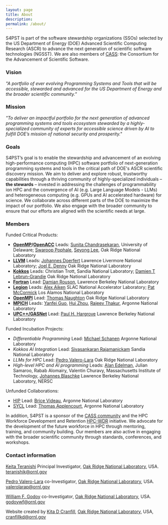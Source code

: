 ```yaml
---
layout: page
title: About
description:
permalink: /about/
---
```


S4PST is part of the software stewardship organizations (SSOs) selected by the US Department of Energy (DOE) Advanced Scientific Computing Research (ASCR) to
advance the next generation of scientific software technologies (NGSST). We are also members of [CASS](https://cass.community/): the Consortium for the Advancement of Scientific Software.

### Vision
*"A portfolio of ever evolving Programming Systems and Tools that will be accessible, stewarded and advanced for the US Department of Energy and the broader scientific community."*

### Mission
*"To deliver an impactful portfolio for the next generation of advanced programming systems and tools ecosystem stewarded by a highly-specialized community of experts for accessible science driven by AI to fulfill DOE’s mission of national security and prosperity."*


### Goals

S4PST’s goal is to enable the stewardship and advancement of an evolving high-performance
computing (HPC) software portfolio of next-generation programming systems and tools in the critical path of DOE's ASCR scientific discovery mission. We aim to deliver and explore robust, trustworthy capabilities through a thriving community of highly-specialized individuals – **the stewards** – invested in addressing the challenges of programmability ion HPC and the convergence of AI (e.g. Large Language Models - LLMs) and heterogeneous computing (e.g. GPUs and AI accelerated hardware) for science. We collaborate across different parts of the DOE to maximize the impact of our portfolio. We also engage with the broader community to ensure that our efforts are aligned with the scientific needs at large.

### Members

Funded Critical Products:

- **[OpenMP](https://www.openmp.org/)/[OpenACC](https://www.openacc.org/)**  Leads: [Sunita Chandrasekaran](https://crpl.cis.udel.edu/sunita/), University of Delaware; [Swaroop Pophale](https://www.ornl.gov/staff-profile/swaroop-s-pophale), [Seyong Lee](https://www.ornl.gov/staff-profile/seyong-lee), Oak Ridge National Laboratory
- [**LLVM**](https://llvm.org/) Leads: [Johannes Doerfert](https://people.llnl.gov/doerfert1) Lawrence Livermore National Laboratory; [Joel E. Denny](https://www.ornl.gov/staff-profile/joel-e-denny) Oak Ridge National Laboratory
- [**Kokkos**](https://kokkos.org/) Leads: Christian Trott, Sandia National Laboratory; [Damien T Lebrun-Grandie](https://www.ornl.gov/staff-profile/damien-t-lebrun-grandie) Oak Ridge National Laboratory
- [**Fortran**](https://fortran-lang.org/) Lead: [Damian Rouson](https://crd.lbl.gov/divisions/amcr/computer-science-amcr/class/members/damian-rouson/), Lawrence Berkeley National Laboratory
- [**Legion**](https://legion.stanford.edu/) Leads: [Alex Aiken](https://theory.stanford.edu/~aiken/) SLAC National Accelerator Laboratory; [Pat McCormick](https://laro.lanl.gov/esploro/profile/patrick_mccormick/overview) Los Alamos National Laboratory
- [**OpenMPI**](https://www.open-mpi.org/) Lead: [Thomas Naughton](https://www.ornl.gov/staff-profile/thomas-j-naughton-iii) Oak Ridge National Laboratory
- [**MPICH**](https://www.mpich.org/) Leads: [Yanfei Guo](https://www.anl.gov/profile/yanfei-guo), [Hui Zhou](https://www.anl.gov/profile/hui-zhou), [Rajeev Thakur](https://www.anl.gov/profile/rajeev-thakur), Argonne National Laboratory
- [**UPC++/GASNet**](https://gasnet.lbl.gov/) Lead: [Paul H. Hargrove](https://crd.lbl.gov/divisions/amcr/computer-science-amcr/class/members/paul-hargrove/) Lawrence Berkeley National Laboratory

Funded Incubation Projects:

- *Differentiable Programming* Lead: [Michael Schanen](https://www.anl.gov/profile/michel-schanen) Argonne National Laboratory
- *Kokkos AI Integration* Lead: [Sivasankaran Rajamanickam](https://www.sandia.gov/people/staff/sivasankaran-rajamanickam/) Sandia National Laboratory
- *LLMs for HPC* Lead: [Pedro Valero-Lara](https://www.ornl.gov/staff-profile/pedro-valero-lara) Oak Ridge National Laboratory
- *High-level HPC and AI programming* Leads: [Alan Edelman](https://math.mit.edu/~edelman/), Julian Samaroo, Rabab Alomairy, Valentin Churavy, Massachusetts Institute of Technology, [Johannes Blaschke](https://www.nersc.gov/about/nersc-staff/data-science-engagement-group/johannes-blaschke/) Lawrence Berkeley National Laboratory, NERSC

Unfunded Collaborations:

- [HIP](https://rocm.docs.amd.com/projects/HIP/en/latest/) Lead: [Brice Videau](https://www.anl.gov/profile/brice-videau), Argonne National Laboratory
- [SYCL](https://www.khronos.org/sycl/) Lead: [Thomas Applencourt](https://www.alcf.anl.gov/about/people/thomas-applencourt), Argonne National Laboratory

In addition, S4PST is a sponsor of the [CASS community](https://cass.community/) and the HPC Workforce Development and Retention [HPC-WDR](https://hpc-workforce-development-and-retention.github.io/hpc-wdr/) initiative. We advocate for the development of the future workforce in HPC through mentoring, training, and community building. Our members are also active in engaging with the broader scientific community through standards, conferences, and workshops.

### Contact information

[Keita Teranishi](https://www.ornl.gov/staff-profile/keita-teranishi) Principal Investigator, [Oak Ridge National Laboratory](https://www.ornl.gov/), USA. teranishik@ornl.gov

[Pedro Valero-Lara](https://www.ornl.gov/staff-profile/pedro-valero-lara) co-Investigator, [Oak Ridge National Laboratory](https://www.ornl.gov/), USA. valerolarap@ornl.gov

[William F. Godoy](https://www.ornl.gov/staff-profile/william-f-godoy) co-Investigator, [Oak Ridge National Laboratory](https://www.ornl.gov/), USA. godoywf@ornl.gov

Website created by [Kita D Cranfill](https://www.ornl.gov/staff-profile/kita-d-cranfill), [Oak Ridge National Laboratory](https://www.ornl.gov/), USA, cranfillkd@ornl.gov